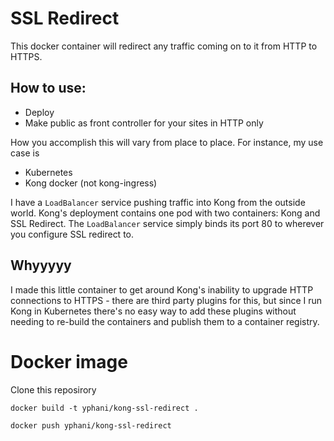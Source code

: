 # SSL Redirect

This docker container will redirect any traffic coming on to it from HTTP to HTTPS.

## How to use:

  * Deploy
  * Make public as front controller for your sites in HTTP only
  
How you accomplish this will vary from place to place. For instance, my use case is
  * Kubernetes
  * Kong docker (not kong-ingress)

I have a `LoadBalancer` service pushing traffic into Kong from the outside world. Kong's deployment contains one pod with two containers: Kong and SSL Redirect. The `LoadBalancer` service simply binds its port 80 to wherever you configure SSL redirect to.

## Whyyyyy
I made this little container to get around Kong's inability to upgrade HTTP connections to HTTPS - there are third party plugins for this, but since I run Kong in Kubernetes there's no easy way to add these plugins without needing to re-build the containers and publish them to a container registry.

# Docker image
 
 Clone this reposirory 
 
    docker build -t yphani/kong-ssl-redirect .

    docker push yphani/kong-ssl-redirect
